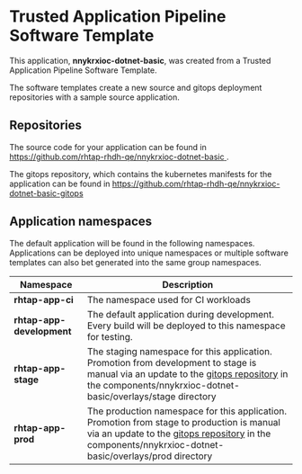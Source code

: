 # Trusted Application Pipeline Software Template

This application, **nnykrxioc-dotnet-basic**, was created from a Trusted Application Pipeline Software Template.

The software templates create a new source and gitops deployment repositories with a sample source application. 

## Repositories

The source code for your application can be found in [https://github.com/rhtap-rhdh-qe/nnykrxioc-dotnet-basic ](https://github.com/rhtap-rhdh-qe/nnykrxioc-dotnet-basic ).
 
The gitops repository, which contains the kubernetes manifests for the application can be found in 
[https://github.com/rhtap-rhdh-qe/nnykrxioc-dotnet-basic-gitops ](https://github.com/rhtap-rhdh-qe/nnykrxioc-dotnet-basic-gitops ) 

## Application namespaces 

The default application will be found in the following namespaces. Applications can be deployed into unique namespaces or multiple software templates can also bet generated into the same group namespaces.  

|  Namespace   |  Description   |  
| -------- | -------- |
| **rhtap-app-ci** | The namespace used for CI workloads |
| **rhtap-app-development** | The default application during development. Every build will be deployed to this namespace for testing. |
| **rhtap-app-stage** | The staging namespace for this application. Promotion from development to stage is manual via an update to the [gitops repository](https://github.com/rhtap-rhdh-qe/nnykrxioc-dotnet-basic-gitops ) in the components/nnykrxioc-dotnet-basic/overlays/stage directory |
| **rhtap-app-prod** | The production namespace for this application. Promotion from stage to production is manual via an update to the [gitops repository](https://github.com/rhtap-rhdh-qe/nnykrxioc-dotnet-basic-gitops ) in the components/nnykrxioc-dotnet-basic/overlays/prod directory |